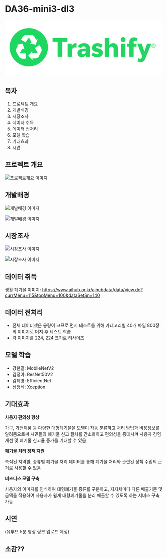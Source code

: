 # DA36-mini3-dl3

![대문 이미지](readme_img/Trashify.png)

## 목차
1. 프로젝트 개요
2. 개발배경
3. 시장조사
4. 데이터 취득
5. 데이터 전처리
6. 모델 학습
7. 기대효과
8. 시연 

## 프로젝트 개요

![프로젝트개요 이미지](../../mini3/readme_img/project_overview.png)

## 개발배경

![개발배경 이미지](../../mini3/readme_img/background1.png)

![개발배경 이미지](../../mini3/readme_img/background2.png)

## 시장조사

![시장조사 이미지](../../mini3/readme_img/market_research1.png)

![시장조사 이미지](../../mini3/readme_img/market_research2.png)


## 데이터 취득

생활 폐기물 이미지:
https://www.aihub.or.kr/aihubdata/data/view.do?currMenu=115&topMenu=100&dataSetSn=140

## 데이터 전처리

- 전체 데이터셋은 용량이 크므로 먼저 테스트를 위해 카테고리별 40개 파일 800장의 이미지로 머지 후 테스트 학습
- 각 이미지를 224, 224 크기로 리사이즈

## 모델 학습

- 강한결: MobileNetV2
- 김정아: ResNet50V2
- 김혜영: EfficientNet
- 심정석: Xception

## 기대효과

**사용자 편의성 향상**

가구, 가전제품 등 다양한 대형폐기물을 모델이 자동 분류하고 처리 방법과 비용정보를 알려줌으로써 시민들의 폐기물 신고 절차를 간소화하고 편의성을 증대시켜 사용자 경험 개선 및 폐기물 신고율 증가를 기대할 수 있음

**폐기물 처리 정책 지원**

축적된 지역별, 종류별 폐기물 처리 데이터를 통해 폐기물 처리와 관련된 정책 수립의 근거로 사용할 수 있음

**비즈니스 모델 구축**

사용자의 이미지를 인식하여 대형폐기물 종류를 구분하고, 지자체마다 다른 배출기준 및 금액을 적용하여 사용자가 쉽게 대형폐기물을 분리 배출할 수 있도록 하는 서비스 구축 가능

## 시연 

(유투브 5분 영상 링크 업로드 예정)


## 소감?? 
